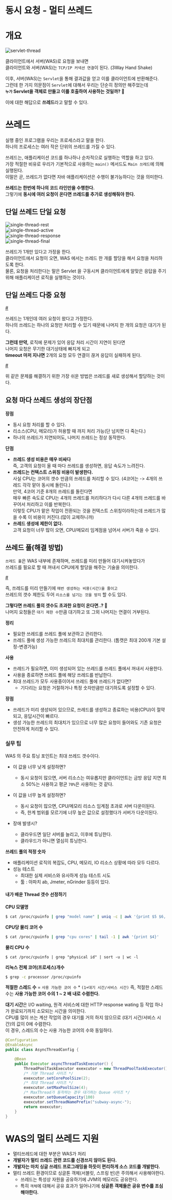 동시 요청 - 멀티 쓰레드  
=========================   

# 개요 
  
![servlet-thread](https://user-images.githubusercontent.com/50267433/126514569-41fed000-e08f-4d25-8b93-0049a603d48b.PNG)    

    
클라이언트에서 서버(WAS)로 요청을 보내면  
클라이언트와 서버(WAS)는 `TCP/IP 커넥션 연결`이 된다. (3Way Hand Shake)      
     
이후, 서버(WAS)는 `Servlet`을 통해 결과값을 얻고 이를 클라이언트에 반환해준다.        
그런데 한 가지 의문점이 `Servlet`에 대해서 우리는 단순히 정의만 해주었는데      
**`누가` Servlet을 객체로 만들고 이를 호출하여 사용하는 것일까? 🤔**     

이에 대한 해답으로 **쓰레드**라고 말할 수 있다.  
     
# 쓰레드        
실행 중인 프로그램을 우리는 프로세스라고 말을 한다.              
하나의 프로세스는 여러 작은 단위의 쓰레드를 가질 수 있다.            
      
쓰레드는, 애플리케이션 코드를 하나하나 순차적으로 실행하는 역할을 하고 있다.       
가장 적절한 비유로 우리가 기본적으로 사용하는 `main()` 메서드도 `Main 쓰레드`에 의해 실행된다.         
이말은 곧, 쓰레드가 없다면 자바 애플리케이션은 수행이 불가능하다는 것을 의미한다.     
     
**쓰레드는 한번에 하나의 코드 라인만을 수행한다.**      
그렇기에 **동시에 여러 요청이 온다면 쓰레드를 추가로 생성해줘야 한다.**        

## 단일 쓰레드 단일 요청
     
![single-thread-rest](https://user-images.githubusercontent.com/50267433/126514674-5e45fabe-5b2c-4908-808a-10bf8ad8f4ed.PNG)  
![single-thread-active](https://user-images.githubusercontent.com/50267433/126514702-3ae30c74-e4f3-4bc3-a6cd-3e12f153bde9.PNG)   
![single-thread-response](https://user-images.githubusercontent.com/50267433/126514717-fb3048cd-d2aa-4d57-8e08-c742870014ba.PNG)  
![single-thread-final](https://user-images.githubusercontent.com/50267433/126514726-65a68f70-7e5f-4a38-942e-5e7a6426efca.PNG)   
      
쓰레드가 1개만 있다고 가정을 한다.   
클라이언트에서 요청이 오면, WAS 에서는 쓰레드 한 개를 할당을 해서 요청을 처리하도록 한다.   
물론, 요청을 처리한다는 말은 Servlet 을 구동시켜 클라이언트에게 알맞은 응답을 주기 위해 애플리케이션 로직을 실행하는 것이다.    


## 단일 쓰레드 다중 요청  
  
[#](#)  
  
쓰레드는 1개인데 여러 요청이 왔다고 가정한다.        
하나의 쓰레드는 하나의 요청만 처리할 수 있기 때문에 나머지 한 개의 요청은 대기가 된다.       
        
**그런데 만약,** 로직에 문제가 있어 응답 처리 시간이 지연이 된다면        
나머지 요청은 무기한 대기상태에 빠지게 되고    
**timeout 마저 지나면** 2개의 요청 모두 연결이 끊겨 응답이 실패하게 된다.         

[#](#)  
  
위 같은 문제를 해결하기 위한 가장 쉬운 방법은 쓰레드를 새로 생성해서 할당하는 것이다.      

## 요청 마다 쓰레드 생성의 장단점  
**장점**   
* 동시 요청 처리를 할 수 있다.    
* 리소스(CPU, 메모리)가 허용할 때 까지 처리 가능(단 넘치면 다 죽는다.)       
* 하나의 쓰레드가 지연되어도, 나머지 쓰레드는 정상 동작한다.     
  
**단점**       
* **쓰레드 생성 비용은 매우 비싸다**      
  즉, 고객의 요청이 올 때 마다 쓰레드를 생성하면, 응답 속도가 느려진다.    
* **쓰레드는 컨텍스트 스위칭 비용이 발생한다.**      
  사실 CPU는 코어의 갯수 만큼의 쓰레드를 처리할 수 있다. (4코어는 -> 4개의 쓰레드 각각 맡아 동시에 돌린다.)      
  만약, 4코어 기준 8개의 쓰레드를 돌린다면      
  매우 빠른 속도로 CPU는 4개의 쓰레드를 처리하다가 다시 다른 4개의 쓰레드를 바꾸어서 처리하고 이를 반복한다.        
  이렇듯 CPU가 맡은 작업이 전환되는 것을 컨텍스트 스위칭이라하는데 쓰레드가 많을 수록 이 비용이 커진다.(많이 교체하니까)        
* **쓰레드 생성에 제한이 없다.**    
  고객 요청이 너무 많이 오면, CPU/메모리 임계점을 넘어서 서버가 죽을 수 있다.    

## 쓰레드 풀(해결 방법)   
`쓰레드 풀`은 WAS 내부에 존재하며, 쓰레드를 미리 만들어 대기시켜놓았다가      
쓰레드를 필요로 할 때 꺼내서 CPU에게 할당을 해주는 기술을 의미한다.       


[#](#)  

즉, 쓰레드를 미리 만들기에 `매번 생성하는 비용(시간)을 줄이고`     
쓰레드의 갯수 제한도 두어 `리소스를 넘기는 것을 방지` 할 수도 있다.   
    
**그렇다면 쓰레드 풀의 갯수도 초과한 요청이 온다면..? 🤔**     
나머지 요청들은 `대기 제한 수`만큼 대기하고 또 그외 나머지는 연결이 거부된다.   
  
**정리**      
* 필요한 쓰레드를 쓰레드 풀에 보관하고 관리한다.  
* 쓰레드 풀에 생성 가능한 쓰레드의 최대치를 관리한다. (톰캣은 최대 200개 기본 설정-변경가능)       
   
**사용**  
* 쓰레드가 필요하면, 이미 생성되어 있는 쓰레드를 쓰레드 풀에서 꺼내서 사용한다.   
* 사용을 종료하면 쓰레드 풀에 해당 쓰레드를 반납한다.   
* 최대 쓰레드가 모두 사용중이어서 쓰레드 풀에 쓰레드가 없다면?   
    * 기다리는 요청은 거절하거나 특정 숫자만큼만 대기하도록 설정할 수 있다.  
   
**장점**   
* 쓰레드가 미리 생성되어 있으므로, 쓰레드를 생성하고 종료하는 비용(CPU)이 절약되고, 응답시간이 빠르다.     
* 생성 가능한 쓰레드의 최대치가 있으므로 너무 많은 요청이 들어와도 기존 요청은 안전하게 처리할 수 있다.    

### 실무 팁 
WAS 의 주요 튜닝 포인트는 최대 쓰레드 갯수이다.   

* 이 값을 너무 낮게 설정하면?   
    * 동시 요청이 많으면, 서버 리소스는 여유롭지만 클라이언트는 금방 응답 지연 
      최소 50%는 사용하고 평균 `70%`은 사용하는 것 같다. 

* 이 값을 너무 높게 설정하면?   
    * 동시 요청이 많으면, CPU/메모리 리소스 임계점 초과로 서버 다운이된다.     
    * 즉, 한계 범위를 모르기에 너무 높은 값으로 설정했다가 서버가 다운이된다.         
  
* 장애 발생시?   
    * 클라우드면 일단 서버를 늘리고, 이후에 튜닝한다.   
    * 클라우드가 아니면 열심히 튜닝한다.   

**쓰레드 풀의 적정 숫자**    
* 애플리케이션 로직의 복잡도, CPU, 메모리, IO 리소스 상황에 따라 모두 다르다.   
* 성능 테스트 
    * 최대한 실제 서비스와 유사하게 성능 테스트 시도   
    * 툴 : 아파치 ab, Jmeter, nGrinder 등등이 있다.   

#### 내가 배운 Thread 갯수 선정하기 
   
**CPU 모델명**
```sh
$ cat /proc/cpuinfo | grep "model name" | uniq -c | awk '{print $5 $6, $7,$8, $9, $10 $11}'
```  
  
**CPU당 물리 코어 수**   
```sh
$ cat /proc/cpuinfo | grep "cpu cores" | tail -1 | awk '{print $4}'
```

**물리 CPU 수**
```
$ cat /proc/cpuinfo | grep "physical id" | sort -u | wc -l
```  
  
**리눅스 전체 코어(프로세스)개수**    
```sh
$ grep -c processor /proc/cpuinfo
```

**적절한 스레드 수** = `사용 가능한 코어 수` * `(1+대기 시간/서비스 시간)` 
즉, 적절한 스레드 수는 **사용 가능한 코어 수의 1 ~ 2 배 내로 수렴한다.**      
        
**대기 시간**은 I/O waiting, 원격 서비스에 대한 HTTP response wating 등 작업 하나가 완료되기까지 소모되는 시간을 의미한다.    
CPU를 많이 쓰는 계산 작업의 경우 대기를 거의 하지 않으므로 (대기 시간/서비스 시간)의 값이 0에 수렴한다.       
이 경우, 스레드의 수는 사용 가능한 코어의 수와 동일하다.       

```java
@Configuration 
@EnableAsync 
public class AsyncThreadConfig { 

    @Bean 
    public Executor asyncThreadTaskExecutor() { 
        ThreadPoolTaskExecutor exexcutor = new ThreadPoolTaskExecutor();     
        /* 기본 Thread 사이즈 */
        exexcutor.setCorePoolSize(2); 
        /* 최대 Thread 사이즈 */        
        exexcutor.setMaxPoolSize(4); 
        /* MaxThread가 동작하는 경우 대기하는 Queue 사이즈 */                
        exexcutor.setQueueCapacity(100)
        exexcutor.setThreadNamePrefix("subway-async-"); 
        return exexcutor; 
    } 
}
```

# WAS의 멀티 쓰레드 지원   
  
* 멀티쓰레드에 대한 부분은 WAS가 처리  
* **개발자가 멀티 쓰레드 관련 코드를 신경쓰지 않아도 된다.**  
* **개발자는 마치 싱글 쓰레드 프로그래밍을 하듯이 편리하게 소스 코드를 개발한다.**   
* 멀티 쓰레드 환경이므로 싱글톤 객체(서블릿, 스프링 빈)은 주의해서 사용해야한다.     
    * 쓰레드는 특성상 자원을 공유하기에 JVM의 메모리도 공유한다.   
    * 특히 `객체`에 대해서 공유 효과가 일어나기에 **싱글톤 객체들은 공유 변수를 조심해야한다.**    
    




     
  

 




  
  
  






